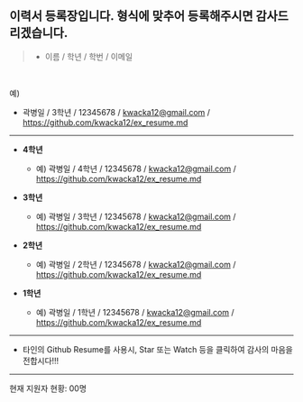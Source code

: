 
## 이력서 등록장입니다. 형식에 맞추어 등록해주시면 감사드리겠습니다.

>  - 이름 / 학년 / 학번 / 이메일
<br>

예)

  - 곽병일 / 3학년 / 12345678 / kwacka12@gmail.com / https://github.com/kwacka12/ex_resume.md

*  *  *
  
* **4학년**
  - 예) 곽병일 / 4학년 / 12345678 / kwacka12@gmail.com / https://github.com/kwacka12/ex_resume.md

  
* **3학년**
  - 예) 곽병일 / 3학년 / 12345678 / kwacka12@gmail.com / https://github.com/kwacka12/ex_resume.md


* **2학년**
  - 예) 곽병일 / 2학년 / 12345678 / kwacka12@gmail.com / https://github.com/kwacka12/ex_resume.md


* **1학년**
  - 예) 곽병일 / 1학년 / 12345678 / kwacka12@gmail.com / https://github.com/kwacka12/ex_resume.md


*  *  *

  - 타인의 Github Resume를 사용시, Star 또는 Watch 등을 클릭하여 감사의 마음을 전합시다!!!
  
*  *  *
현재 지원자 현황: 00명
